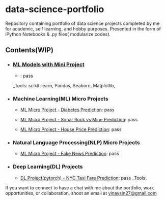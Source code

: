 # data-science-portfolio

Repository containing portfolio of data science projects completed by me for academic, self learning, and hobby purposes. Presented in the form of iPython Notebooks & .py files( modularize codes).



## Contents(WIP)

- ### [ML Models with Mini Project](https://github.com/vinay-singh27/data-science-portfolio/tree/main/ML%20Models%20with%20Mini%20Projects)

	- : pass

	_Tools: scikit-learn, Pandas, Seaborn, Matplotlib,  
	
- ### Machine Learning(ML) Micro Projects

	- [ML Micro Project - Diabetes Prediction](https://github.com/vinay-singh27/data-science-portfolio/tree/main/ML%20Micro%20Project%20-%20Diabetes%20Prediction): pass

	- [ML Micro Project - Sonar Rock vs Mine Prediction](https://github.com/vinay-singh27/data-science-portfolio/tree/main/ML%20Micro%20Project%20-%20Sonar%20Rock%20vs%20Mine%20Prediction): pass

	- [ML Micro Project - House Price Prediction](https://github.com/vinay-singh27/data-science-portfolio/tree/main/ML%20Micro%20Project%20-%20House%20Price%20Prediction): pass
	
- ### Natural Language Processing(NLP) Micro Projects

	- [ML Micro Project - Fake News Prediction](https://github.com/vinay-singh27/data-science-portfolio/tree/main/ML%20Micro%20Project%20-%20Diabetes%20Prediction): pass


- ### Deep Learning(DL) Projects

	- [DL Project(pytorch) - NYC Taxi Fare Prediction](https://github.com/vinay-singh27/data-science-portfolio/tree/main/DL%20Project(pytorch)%20-%20NYC%20Taxi%20Fare%20Prediction): pass
	_Tools: 

If you want to connect to have a chat with me about the portfolio, work opportunities, or collaboration, shoot an email at vinaysin27@gmail.com 
